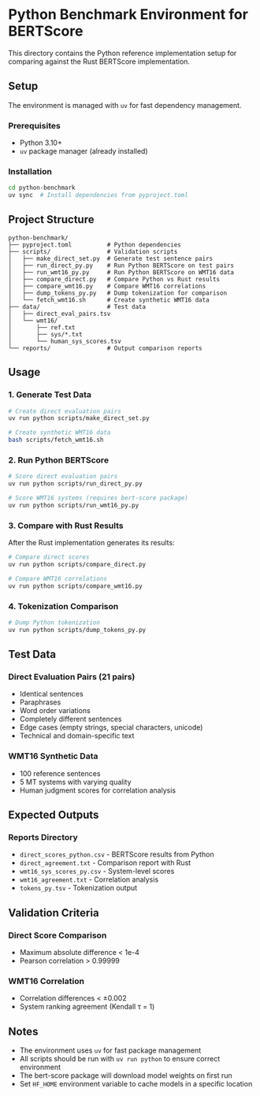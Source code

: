 # Python Benchmark Environment for BERTScore

This directory contains the Python reference implementation setup for comparing against the Rust BERTScore implementation.

## Setup

The environment is managed with `uv` for fast dependency management.

### Prerequisites
- Python 3.10+ 
- `uv` package manager (already installed)

### Installation

```bash
cd python-benchmark
uv sync  # Install dependencies from pyproject.toml
```

## Project Structure

```
python-benchmark/
├── pyproject.toml          # Python dependencies
├── scripts/                # Validation scripts
│   ├── make_direct_set.py  # Generate test sentence pairs
│   ├── run_direct_py.py    # Run Python BERTScore on test pairs
│   ├── run_wmt16_py.py     # Run Python BERTScore on WMT16 data
│   ├── compare_direct.py   # Compare Python vs Rust results
│   ├── compare_wmt16.py    # Compare WMT16 correlations
│   ├── dump_tokens_py.py   # Dump tokenization for comparison
│   └── fetch_wmt16.sh      # Create synthetic WMT16 data
├── data/                   # Test data
│   ├── direct_eval_pairs.tsv
│   └── wmt16/
│       ├── ref.txt
│       ├── sys/*.txt
│       └── human_sys_scores.tsv
└── reports/                # Output comparison reports
```

## Usage

### 1. Generate Test Data

```bash
# Create direct evaluation pairs
uv run python scripts/make_direct_set.py

# Create synthetic WMT16 data
bash scripts/fetch_wmt16.sh
```

### 2. Run Python BERTScore

```bash
# Score direct evaluation pairs
uv run python scripts/run_direct_py.py

# Score WMT16 systems (requires bert-score package)
uv run python scripts/run_wmt16_py.py
```

### 3. Compare with Rust Results

After the Rust implementation generates its results:

```bash
# Compare direct scores
uv run python scripts/compare_direct.py

# Compare WMT16 correlations
uv run python scripts/compare_wmt16.py
```

### 4. Tokenization Comparison

```bash
# Dump Python tokenization
uv run python scripts/dump_tokens_py.py
```

## Test Data

### Direct Evaluation Pairs (21 pairs)
- Identical sentences
- Paraphrases
- Word order variations
- Completely different sentences
- Edge cases (empty strings, special characters, unicode)
- Technical and domain-specific text

### WMT16 Synthetic Data
- 100 reference sentences
- 5 MT systems with varying quality
- Human judgment scores for correlation analysis

## Expected Outputs

### Reports Directory
- `direct_scores_python.csv` - BERTScore results from Python
- `direct_agreement.txt` - Comparison report with Rust
- `wmt16_sys_scores_py.csv` - System-level scores
- `wmt16_agreement.txt` - Correlation analysis
- `tokens_py.tsv` - Tokenization output

## Validation Criteria

### Direct Score Comparison
- Maximum absolute difference < 1e-4
- Pearson correlation > 0.99999

### WMT16 Correlation
- Correlation differences < ±0.002
- System ranking agreement (Kendall τ = 1)

## Notes

- The environment uses `uv` for fast package management
- All scripts should be run with `uv run python` to ensure correct environment
- The bert-score package will download model weights on first run
- Set `HF_HOME` environment variable to cache models in a specific location